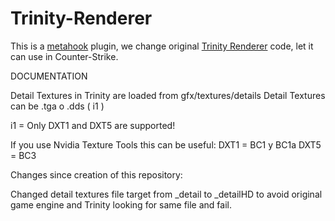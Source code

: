 # Trinity-Renderer
This is a [metahook](https://github.com/Nagist/metahook) plugin, we change original [Trinity Renderer](http://www.moddb.com/mods/trinity-render-custom-edition) code, let it can use in Counter-Strike.


DOCUMENTATION

Detail Textures in Trinity are loaded from gfx/textures/details
Detail Textures can be .tga o .dds ( i1 )

i1 = Only DXT1 and DXT5 are supported!

If you use Nvidia Texture Tools this can be useful:
DXT1 = BC1 y BC1a
DXT5 = BC3


Changes since creation of this repository:

Changed detail textures file target from _detail to _detailHD to avoid original game engine and Trinity looking for same file and fail.
